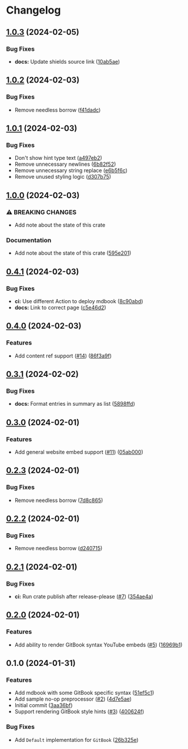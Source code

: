 # Changelog

## [1.0.3](https://github.com/GeckoEidechse/mdbook-gitbook/compare/v1.0.2...v1.0.3) (2024-02-05)


### Bug Fixes

* **docs:** Update shields source link ([10ab5ae](https://github.com/GeckoEidechse/mdbook-gitbook/commit/10ab5aee802421b6cab7039571ceb25e6a8cdd79))

## [1.0.2](https://github.com/GeckoEidechse/mdbook-gitbook/compare/v1.0.1...v1.0.2) (2024-02-03)


### Bug Fixes

* Remove needless borrow ([f41dadc](https://github.com/GeckoEidechse/mdbook-gitbook/commit/f41dadc9b11e8df9e3d05329d22a271b164e5508))

## [1.0.1](https://github.com/GeckoEidechse/mdbook-gitbook/compare/v1.0.0...v1.0.1) (2024-02-03)


### Bug Fixes

* Don't show hint type text ([a497eb2](https://github.com/GeckoEidechse/mdbook-gitbook/commit/a497eb209579339348990b405910be1056aee200))
* Remove unnecessary newlines ([6b82f52](https://github.com/GeckoEidechse/mdbook-gitbook/commit/6b82f52d1a5e3e5efc51bf066b10475cf12f78de))
* Remove unnecessary string replace ([e6b5f6c](https://github.com/GeckoEidechse/mdbook-gitbook/commit/e6b5f6c63616035f9c64e99a7a4277d03dad742e))
* Remove unused styling logic ([d307b75](https://github.com/GeckoEidechse/mdbook-gitbook/commit/d307b755372e6a70db167b4705e777a23ebd1529))

## [1.0.0](https://github.com/GeckoEidechse/mdbook-gitbook/compare/v0.4.1...v1.0.0) (2024-02-03)


### ⚠ BREAKING CHANGES

* Add note about the state of this crate

### Documentation

* Add note about the state of this crate ([595e201](https://github.com/GeckoEidechse/mdbook-gitbook/commit/595e201343f15c0bed7e46419d644478f4df2bba))

## [0.4.1](https://github.com/GeckoEidechse/mdbook-gitbook/compare/v0.4.0...v0.4.1) (2024-02-03)


### Bug Fixes

* **ci:** Use different Action to deploy mdbook ([8c90abd](https://github.com/GeckoEidechse/mdbook-gitbook/commit/8c90abd416a380c02bcef485214c570013fdffc9))
* **docs:** Link to correct page ([c5e46d2](https://github.com/GeckoEidechse/mdbook-gitbook/commit/c5e46d26efe95b4536c75b2209a53880b70f7591))

## [0.4.0](https://github.com/GeckoEidechse/mdbook-gitbook/compare/v0.3.1...v0.4.0) (2024-02-03)


### Features

* Add content ref support ([#14](https://github.com/GeckoEidechse/mdbook-gitbook/issues/14)) ([86f3a9f](https://github.com/GeckoEidechse/mdbook-gitbook/commit/86f3a9f75b6a317c4dd7e58ff958b849e4a90707))

## [0.3.1](https://github.com/GeckoEidechse/mdbook-gitbook/compare/v0.3.0...v0.3.1) (2024-02-02)


### Bug Fixes

* **docs:** Format entries in summary as list ([5898ffd](https://github.com/GeckoEidechse/mdbook-gitbook/commit/5898ffd3859b0b0db20a1a25d984f948c7293e58))

## [0.3.0](https://github.com/GeckoEidechse/mdbook-gitbook/compare/v0.2.3...v0.3.0) (2024-02-01)


### Features

* Add general website embed support ([#11](https://github.com/GeckoEidechse/mdbook-gitbook/issues/11)) ([05ab000](https://github.com/GeckoEidechse/mdbook-gitbook/commit/05ab000a4684b8ddb80c29e660a1d44058282691))

## [0.2.3](https://github.com/GeckoEidechse/mdbook-gitbook/compare/v0.2.2...v0.2.3) (2024-02-01)


### Bug Fixes

* Remove needless borrow ([7d8c865](https://github.com/GeckoEidechse/mdbook-gitbook/commit/7d8c8653897c92d58dc8583884956eb548398194))

## [0.2.2](https://github.com/GeckoEidechse/mdbook-gitbook/compare/v0.2.1...v0.2.2) (2024-02-01)


### Bug Fixes

* Remove needless borrow ([d240715](https://github.com/GeckoEidechse/mdbook-gitbook/commit/d24071519725d60036497e4fbb3244174ad3440f))

## [0.2.1](https://github.com/GeckoEidechse/mdbook-gitbook/compare/v0.2.0...v0.2.1) (2024-02-01)


### Bug Fixes

* **ci:** Run crate publish after release-please ([#7](https://github.com/GeckoEidechse/mdbook-gitbook/issues/7)) ([354ae4a](https://github.com/GeckoEidechse/mdbook-gitbook/commit/354ae4aff9ebf17d686726d62c241b89ef09d643))

## [0.2.0](https://github.com/GeckoEidechse/mdbook-gitbook/compare/v0.1.0...v0.2.0) (2024-02-01)


### Features

* Add ability to render GitBook syntax YouTube embeds ([#5](https://github.com/GeckoEidechse/mdbook-gitbook/issues/5)) ([16969b1](https://github.com/GeckoEidechse/mdbook-gitbook/commit/16969b1d187940029c96183e6409b1de35e6d7a9))

## 0.1.0 (2024-01-31)


### Features

* Add mdbook with some GitBook specific syntax ([51ef5c1](https://github.com/GeckoEidechse/mdbook-gitbook/commit/51ef5c18fbda502eb88d4f12ded0960888a16dff))
* Add sample no-op preprocessor ([#2](https://github.com/GeckoEidechse/mdbook-gitbook/issues/2)) ([4d7e5ae](https://github.com/GeckoEidechse/mdbook-gitbook/commit/4d7e5ae2a48e84911573db6469ecf575cd41e6ac))
* Initial commit ([3aa36bf](https://github.com/GeckoEidechse/mdbook-gitbook/commit/3aa36bfca94c2e02c41ed5db219ec2800ed5e467))
* Support rendering GitBook style hints ([#3](https://github.com/GeckoEidechse/mdbook-gitbook/issues/3)) ([400624f](https://github.com/GeckoEidechse/mdbook-gitbook/commit/400624f357e2500c5cdb3a595bd3823bb9abe202))


### Bug Fixes

* Add `Default` implementation for `GitBook` ([26b325e](https://github.com/GeckoEidechse/mdbook-gitbook/commit/26b325ed812ea1b44b4def41acbe76f54c7d5880))
